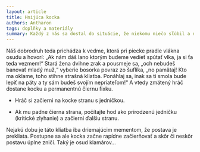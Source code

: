 ```yaml
---
layout: article
title: Hnijúca kocka
authors: Antharon
tags: doplňky a materiály
summary: Každý z nás sa dostal do situácie, že niekomu niečo sľúbil a neplánoval to nikdy dodržať. Takýchto ľudí nik nemá rád, ale máločo sa s tým dá urobiť, obzvlášť ak nás oklamal dobrodruh z fiktívneho herného sveta. Pre DMov tu ale mám skvelú pascu na hráčov, ktorí si zaslúžia prekliatie.
---
```


Náš dobrodruh teda prichádza k vedme, ktorá pri piecke pradie vlákna osudu a hovorí: „Ak nám dáš lano ktorým budeme vedieť spútať vlka, ja si ťa teda vezmem!“ Stará žena dvihne zrak a pousmeje sa, „och nebudeš banovať mladý muž,“ vyberie bosorka povraz zo šuflíka, „no pamätaj! Kto ma oklame, toho stihne strašná kliatba. Ponáhlaj sa, inak sa ti smola bude lepiť na päty a ty sám budeš svojím nepriateľom!“ A vtedy zmätený hráč dostane kocku a permanentnú čiernu fixku.

- Hráč si začierni na kocke stranu s jedničkou.

- Ak mu padne čierna strana, počítajte hod ako prirodzenú jedničku (kritické zlyhanie) a začierni ďalšiu stranu.

Nejakú dobu je táto kliatba iba driemajúcim mementom, že postava je prekliata. Postupne sa ale kocka začne rapídne
začierňovať a skôr či neskôr postavu úplne zničí. Taký je osud klamárov…


